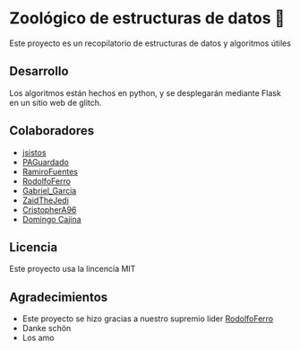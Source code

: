 # Zoológico de estructuras de datos 🚀

Este proyecto es un recopilatorio de estructuras de datos y algoritmos útiles

## Desarrollo

Los algoritmos están hechos en python, y se desplegarán mediante Flask en un sitio web de glitch.

## Colaboradores

- [jsistos](https://github.com/jsistos)
- [PAGuardado](https://github.com/PAGuardado)
- [RamiroFuentes](https://github.com/RamiroFuentes)
- [RodolfoFerro](https://github.com/RodolfoFerro)
- [Gabriel_Garcia](https://github.com/gargargabs)
- [ZaidTheJedi](https://github.com/ZaidTheJedi)
- [CristopherA96](https://github.com/CristopherA96)
- [Domingo Cajina](https://github.com/Physicworld)

## Licencia

Este proyecto usa la lincencia MIT

## Agradecimientos

* Este proyecto se hizo gracias a nuestro supremio lider [RodolfoFerro](https://github.com/RodolfoFerro)
* Danke schön
* Los amo
